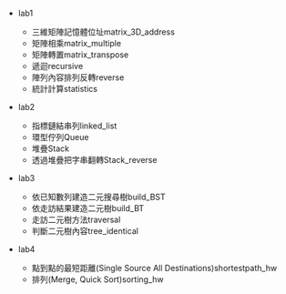 - lab1
  - 三維矩陣記憶體位址matrix_3D_address
  - 矩陣相乘matrix_multiple
  - 矩陣轉置matrix_transpose
  - 遞迴recursive
  - 陣列內容排列反轉reverse
  - 統計計算statistics

- lab2
  - 指標鏈結串列linked_list
  - 環型佇列Queue
  - 堆疊Stack
  - 透過堆疊把字串翻轉Stack_reverse

- lab3
  - 依已知數列建造二元搜尋樹build_BST
  - 依走訪結果建造二元樹build_BT
  - 走訪二元樹方法traversal
  - 判斷二元樹內容tree_identical

- lab4
  - 點到點的最短距離(Single Source All Destinations)shortestpath_hw
  - 排列(Merge, Quick Sort)sorting_hw
